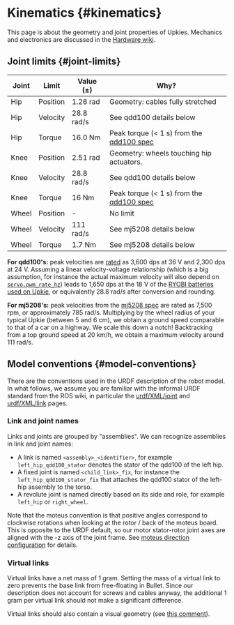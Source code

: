 # Kinematics {#kinematics}

This page is about the geometry and joint properties of Upkies. Mechanics and electronics are discussed in the [Hardware wiki](https://github.com/upkie/upkie/wiki).

## Joint limits {#joint-limits}

| Joint | Limit    | Value (±)  | Why? |
|-------|----------|------------|------|
| Hip   | Position | 1.26 rad   | Geometry: cables fully stretched |
| Hip   | Velocity | 28.8 rad/s | See qdd100 details below |
| Hip   | Torque   | 16.0 Nm    | Peak torque (< 1 s) from the [qdd100 spec](https://mjbots.com/products/qdd100-beta-3) |
| Knee  | Position | 2.51 rad   | Geometry: wheels touching hip actuators. |
| Knee  | Velocity | 28.8 rad/s | See qdd100 details below |
| Knee  | Torque   | 16   Nm    | Peak torque (< 1 s) from the [qdd100 spec](https://mjbots.com/products/qdd100-beta-3) |
| Wheel | Position | -          | No limit |
| Wheel | Velocity | 111  rad/s | See mj5208 details below |
| Wheel | Torque   | 1.7  Nm    | See mj5208 details below |

**For qdd100's:** peak velocities are [rated](https://mjbots.com/products/qdd100-beta-3) as 3,600 dps at 36 V and 2,300 dps at 24 V. Assuming a linear velocity-voltage relationship (which is a big assumption, for instance the actual maximum velocity will also depend on [`servo.pwm_rate_hz`](https://github.com/mjbots/moteus/blob/main/docs/reference.md#servopwm_rate_hz)) leads to 1,650 dps at the 18 V of the [RYOBI batteries used on Upkie](https://github.com/upkie/upkie/wiki/Bill-of-materials), or equivalently 28.8 rad/s after conversion and rounding.

**For mj5208's:** peak velocities from the [mj5208 spec](https://mjbots.com/products/mj5208) are rated as 7,500 rpm, or approximately 785 rad/s. Multiplying by the wheel radius of your typical Upkie (between 5 and 6 cm), we obtain a ground speed comparable to that of a car on a highway. We scale this down a notch! Backtracking from a top ground speed at 20 km/h, we obtain a maximum velocity around 111 rad/s.

## Model conventions {#model-conventions}

There are the conventions used in the URDF description of the robot model. In what follows, we assume you are familiar with the informal URDF standard from the ROS wiki, in particular the [urdf/XML/joint](https://wiki.ros.org/urdf/XML/joint) and [urdf/XML/link](https://wiki.ros.org/urdf/XML/link) pages.

### Link and joint names

Links and joints are grouped by "assemblies". We can recognize assemblies in link and joint names:

- A link is named ``<assembly>_<identifier>``, for example ``left_hip_qdd100_stator`` denotes the stator of the qdd100 of the left hip.
- A fixed joint is named ``<child_link>_fix``, for instance the ``left_hip_qdd100_stator_fix`` that attaches the qdd100 stator of the left-hip assembly to the torso.
- A revolute joint is named directly based on its side and role, for example ``left_hip`` or ``right_wheel``.

Note that the moteus convention is that positive angles correspond to clockwise rotations when looking at the rotor / back of the moteus board. This is opposite to the URDF default, so our motor stator-rotor joint axes are aligned with the -z axis of the joint frame. See [moteus direction configuration](https://jpieper.com/2021/04/30/moteus-direction-configuration/) for details.

### Virtual links

Virtual links have a net mass of 1 gram. Setting the mass of a virtual link to zero prevents the base link from free-floating in Bullet. Since our description does not account for screws and cables anyway, the additional 1 gram per virtual link should not make a significant difference.

Virtual links should also contain a visual geometry (see [this comment](https://github.com/upkie/upkie_description/pull/19#issuecomment-2259933854)).
